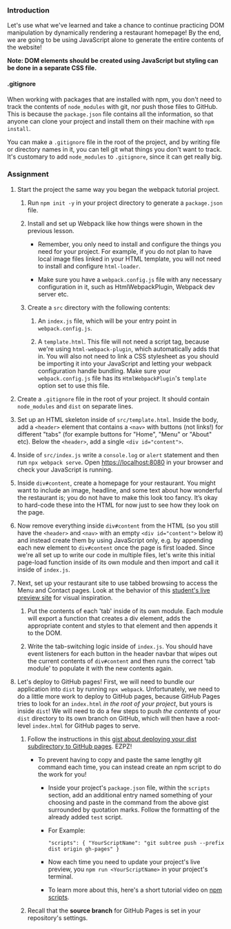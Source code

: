 ### Introduction

Let's use what we've learned and take a chance to continue practicing DOM manipulation by dynamically rendering a restaurant homepage! By the end, we are going to be using JavaScript alone to generate the entire contents of the website!

**Note: DOM elements should be created using JavaScript but styling can be done in a separate CSS file.**

<div class="lesson-note lesson-note--tip" markdown="1">

#### .gitignore

When working with packages that are installed with npm, you don't need to track the contents of `node_modules` with git, nor push those files to GitHub. This is because the `package.json` file contains all the information, so that anyone can clone your project and install them on their machine with `npm install`.

You can make a `.gitignore` file in the root of the project, and by writing file or directory names in it, you can tell git what things you don't want to track. It's customary to add `node_modules` to `.gitignore`, since it can get really big.

</div>

### Assignment

<div class="lesson-content__panel" markdown="1">

1. Start the project the same way you began the webpack tutorial project.

    1. Run `npm init -y` in your project directory to generate a `package.json` file.

    1. Install and set up Webpack like how things were shown in the previous lesson.

       - Remember, you only need to install and configure the things you need for your project. For example, if you do not plan to have local image files linked in your HTML template, you will not need to install and configure `html-loader`.

       - Make sure you have a `webpack.config.js` file with any necessary configuration in it, such as HtmlWebpackPlugin, Webpack dev server etc.

    1. Create a `src` directory with the following contents:

        1. An `index.js` file, which will be your entry point in `webpack.config.js`.

        1. A `template.html`. This file will not need a script tag, because we're using `html-webpack-plugin`, which automatically adds that in. You will also not need to link a CSS stylesheet as you should be importing it into your JavaScript and letting your webpack configuration handle bundling. Make sure your `webpack.config.js` file has its `HtmlWebpackPlugin`'s `template` option set to use this file.

1. Create a `.gitignore` file in the root of your project. It should contain `node_modules` and `dist` on separate lines.

1. Set up an HTML skeleton inside of `src/template.html`. Inside the body, add a `<header>` element that contains a `<nav>` with buttons (not links!) for different "tabs" (for example buttons for "Home", "Menu" or "About" etc). Below the `<header>`, add a single `<div id="content">`.

1. Inside of `src/index.js` write a `console.log` or `alert` statement and then run `npx webpack serve`. Open [https://localhost:8080](https://localhost:8080) in your browser and check your JavaScript is running.

1. Inside `div#content`, create a homepage for your restaurant. You might want to include an image, headline, and some text about how wonderful the restaurant is; you do not have to make this look too fancy. It’s okay to hard-code these into the HTML for now just to see how they look on the page.

1. Now remove everything inside `div#content` from the HTML (so you still have the `<header>` and `<nav>` with an empty `<div id="content">` below it) and instead create them by using JavaScript only, e.g. by appending each new element to `div#content` once the page is first loaded. Since we're all set up to write our code in multiple files, let's write this initial page-load function inside of its own module and then import and call it inside of `index.js`.

1. Next, set up your restaurant site to use tabbed browsing to access the Menu and Contact pages. Look at the behavior of this [student's live preview site](https://web.archive.org/web/20221024060550/https://eckben.github.io/bearysBreakfastBar/) for visual inspiration.

    1. Put the contents of each 'tab' inside of its own module. Each module will export a function that creates a div element, adds the appropriate content and styles to that element and then appends it to the DOM.

    1. Write the tab-switching logic inside of `index.js`. You should have event listeners for each button in the header navbar that wipes out the current contents of `div#content` and then runs the correct 'tab module' to populate it with the new contents again.

1. Let's deploy to GitHub pages! First, we will need to bundle our application into `dist` by running `npx webpack`. Unfortunately, we need to do a little more work to deploy to GitHub pages, because GitHub Pages tries to look for an `index.html` *in the root of your project*, but yours is inside `dist`! We will need to do a few steps to push *the contents* of your `dist` directory to its own branch on GitHub, which will then have a root-level `index.html` for GitHub pages to serve.

    1. Follow the instructions in this [gist about deploying your dist subdirectory to GitHub pages](https://gist.github.com/cobyism/4730490). EZPZ!
        - To prevent having to copy and paste the same lengthy git command each time, you can instead create an npm script to do the work for you!
            - Inside your project's `package.json` file, within the `scripts` section, add an additional entry named something of your choosing and paste in the command from the above gist surrounded by quotation marks. Follow the formatting of the already added `test` script.
            - For Example:

              `"scripts": {
    "YourScriptName": "git subtree push --prefix dist origin gh-pages"
  }`
            - Now each  time you need to update your project's live preview, you `npm run <YourScriptName>` in your project's terminal.
            - To learn more about this, here's a short tutorial video on [npm scripts](https://www.youtube.com/watch?v=REdzp64dijs).

    1. Recall that the **source branch** for GitHub Pages is set in your repository's settings.

</div>
